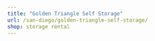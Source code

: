 ```yaml
---
title: "Golden Triangle Self Storage"
url: /san-diego/golden-triangle-self-storage/
shop: storage rental
---
```

